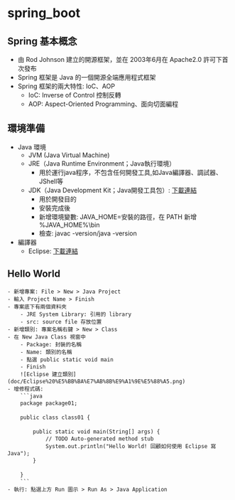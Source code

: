 # spring_boot

## Spring 基本概念

- 由 Rod Johnson 建立的開源框架，並在 2003年6月在 Apache2.0 許可下首次發布
- Spring 框架是 Java 的一個開源全端應用程式框架
- Spring 框架的兩大特性: IoC、AOP
    - IoC: Inverse of Control 控制反轉
    - AOP: Aspect-Oriented Programming、面向切面編程

## 環境準備

- Java 環境
    - JVM (Java Virtual Machine)
    - JRE（Java Runtime Environment；Java執行環境）
         - 用於運行java程序，不包含任何開發工具,如Java編譯器、調試器、JShell等
    - JDK（Java Development Kit；Java開發工具包）: [下載連結](https://www.oracle.com/java/technologies/downloads/#jdk19-windows)
        - 用於開發目的
        - 安裝完成後
        - 新增環境變數: JAVA_HOME=安裝的路徑，在 PATH 新增 %JAVA_HOME%\bin
        - 檢查: javac -version/java -version
- 編譯器
    - Eclipse: [下載連結](https://www.eclipse.org/downloads/packages/)
    
## Hello World
    - 新增專案: File > New > Java Project
    - 輸入 Project Name > Finish
    - 專案底下有兩個資料夾
        - JRE System Library: 引用的 library
        - src: source file 存放位置
    - 新增類別: 專案名稱右鍵 > New > Class
    - 在 New Java Class 視窗中
        - Package: 封裝的名稱
        - Name: 類別的名稱
        - 點選 public static void main
        - Finish
        ![Eclipse 建立類別](doc/Eclipse%20%E5%BB%BA%E7%AB%8B%E9%A1%9E%E5%88%A5.png)
    - 增修程式碼:
        ```java
        package package01;

        public class class01 {

            public static void main(String[] args) {
                // TODO Auto-generated method stub
                System.out.println("Hello World! 回顧如何使用 Eclipse 寫 Java");
            }

        }
        ```
    - 執行: 點選上方 Run 圖示 > Run As > Java Application
        